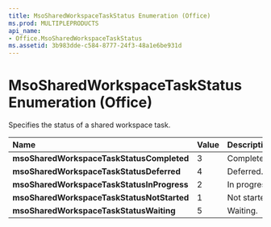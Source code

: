 ```yaml
---
title: MsoSharedWorkspaceTaskStatus Enumeration (Office)
ms.prod: MULTIPLEPRODUCTS
api_name:
- Office.MsoSharedWorkspaceTaskStatus
ms.assetid: 3b983dde-c584-8777-24f3-48a1e6be931d
---
```



# MsoSharedWorkspaceTaskStatus Enumeration (Office)

Specifies the status of a shared workspace task.



|**Name**|**Value**|**Description**|
|:-----|:-----|:-----|
|**msoSharedWorkspaceTaskStatusCompleted**|3|Completed.|
|**msoSharedWorkspaceTaskStatusDeferred**|4|Deferred.|
|**msoSharedWorkspaceTaskStatusInProgress**|2|In progress.|
|**msoSharedWorkspaceTaskStatusNotStarted**|1|Not started.|
|**msoSharedWorkspaceTaskStatusWaiting**|5|Waiting.|

